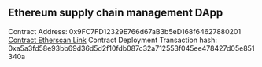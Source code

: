 ## Ethereum supply chain management DApp
Contract Address: 0x9FC7FD12329E766d67aB3b5eD168f64627880201
[Contract Etherscan Link](https://rinkeby.etherscan.io/address/0x9FC7FD12329E766d67aB3b5eD168f64627880201)
Contract Deployment Transaction hash: 0xa5a3fd58e93bb69d36d5d2f10fdb087c32a712553f045ee478427d05e851340a